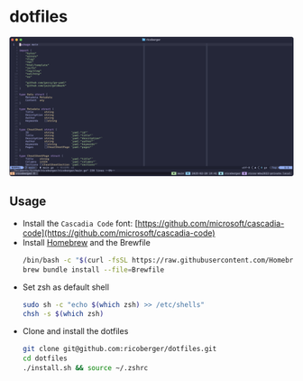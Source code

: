 # dotfiles

![Screenshot](./assets/screenshot.png)

## Usage

- Install the `Cascadia Code` font:
  [https://github.com/microsoft/cascadia-code](https://github.com/microsoft/cascadia-code)
- Install [Homebrew](https://brew.sh) and the Brewfile
  ```sh
  /bin/bash -c "$(curl -fsSL https://raw.githubusercontent.com/Homebrew/install/HEAD/install.sh)"
  brew bundle install --file=Brewfile
  ```
- Set zsh as default shell
  ```sh
  sudo sh -c "echo $(which zsh) >> /etc/shells"
  chsh -s $(which zsh)
  ```
- Clone and install the dotfiles
  ```sh
  git clone git@github.com:ricoberger/dotfiles.git
  cd dotfiles
  ./install.sh && source ~/.zshrc
  ```
